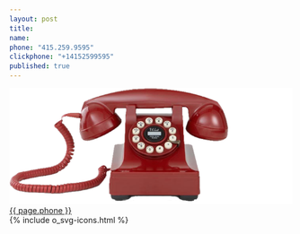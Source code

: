 ```yaml
---
layout: post
title:
name:
phone: "415.259.9595"
clickphone: "+14152599595"
published: true
---
```


<section id="contact" class="contact container-fluid">
  <div class="row">
    <div class="col-sm-12 text-center">
      <div class="foo">
        <img class="phone" src="../img/red-phone.png" alt="telphone">
        <a class="phonenumber" href="tel:{{ page.clickphone }}">{{ page.phone }}</a>
      </div>
    </div>
  </div>
  <div class="row social">
    <div class="col-sm-12 text-center">
      <div class="social-links">{% include o_svg-icons.html %}</div>
    </div>
  </div>
</section>
